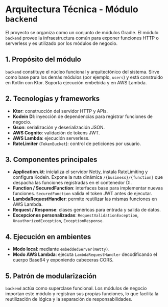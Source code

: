 # Arquitectura Técnica - Módulo `backend`

El proyecto se organiza como un conjunto de módulos Gradle. El módulo `backend` provee la infraestructura común para exponer funciones HTTP o serverless y es utilizado por los módulos de negocio.

## 1. Propósito del módulo

`backend` constituye el núcleo funcional y arquitectónico del sistema. Sirve como base para los demás módulos (por ejemplo, `users`) y está construido en Kotlin con Ktor. Soporta ejecución embebida y en AWS Lambda.

## 2. Tecnologías y frameworks

- **Ktor**: construcción del servidor HTTP y APIs.
- **Kodein DI**: inyección de dependencias para registrar funciones de negocio.
- **Gson**: serialización y deserialización JSON.
- **AWS Cognito**: validación de tokens JWT.
- **AWS Lambda**: ejecución serverless.
- **RateLimiter** (`TokenBucket`): control de peticiones por usuario.

## 3. Componentes principales

- **Application.kt**: inicializa el servidor Netty, instala RateLimiting y configura Kodein. Expone la ruta dinámica `/{business}/{function}` que despacha las funciones registradas en el contenedor DI.
- **Function / SecuredFunction**: interfaces base para implementar nuevas funciones. `SecuredFunction` valida el token JWT antes de ejecutar.
- **LambdaRequestHandler**: permite reutilizar las mismas funciones en AWS Lambda.
- **Request / Response**: clases genéricas para entrada y salida de datos.
- **Excepciones personalizadas**: `RequestValidationException`, `UnauthorizedException`, `ExceptionResponse`.

## 4. Ejecución en ambientes

- **Modo local**: mediante `embeddedServer(Netty)`.
- **Modo AWS Lambda**: ejecuta `LambdaRequestHandler` decodificando el cuerpo Base64 y exponiendo cabeceras CORS.

## 5. Patrón de modularización

`backend` actúa como superclase funcional. Los módulos de negocio importan este módulo y registran sus propias funciones, lo que facilita la reutilización de lógica y la separación de responsabilidades.

